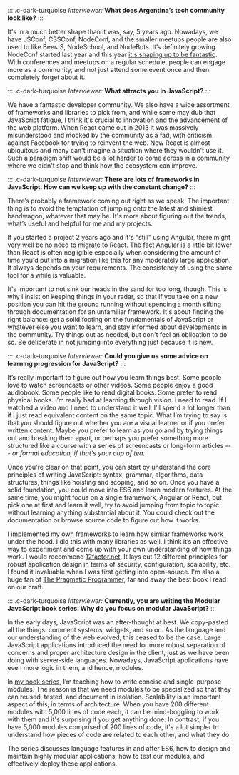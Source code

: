 ::: .c-dark-turquoise
*Interviewer:* **What does Argentina’s tech community look like?**
:::

It's in a much better shape than it was, say, 5 years ago. Nowadays, we have JSConf, CSSConf, NodeConf, and the smaller meetups people are also used to like BeerJS, NodeSchool, and NodeBots. It’s definitely growing. NodeConf started last year and this year [it's shaping up to be fantastic][nodeconf]. With conferences and meetups on a regular schedule, people can engage more as a community, and not just attend some event once and then completely forget about it.

::: .c-dark-turquoise
*Interviewer:* **What attracts you in JavaScript?**
:::

We have a fantastic developer community. We also have a wide assortment of frameworks and libraries to pick from, and while some may dub that JavaScript fatigue, I think it's crucial to innovation and the advancement of the web platform. When React came out in 2013 it was massively misunderstood and mocked by the community as a fad, with criticism against Facebook for trying to reinvent the web. Now React is almost ubiquitous and many can't imagine a situation where they wouldn't use it. Such a paradigm shift would be a lot harder to come across in a community where we didn't stop and think how the ecosystem can improve.

::: .c-dark-turquoise
*Interviewer:* **There are lots of frameworks in JavaScript. How can we keep up with the constant change?**
:::

There’s probably a framework coming out right as we speak. The important thing is to avoid the temptation of jumping onto the latest and shiniest bandwagon, whatever that may be. It's more about figuring out the trends, what’s useful and helpful for me and my projects.

If you started a project 2 years ago and it's "still" using Angular, there might very well be no need to migrate to React. The fact Angular is a little bit lower than React is often negligible especially when considering the amount of time you'd put into a migration like this for any moderately large application. It always depends on your requirements. The consistency of using the same tool for a while is valuable.

It's important to not sink our heads in the sand for too long, though. This is why I insist on keeping things in your radar, so that if you take on a new position you can hit the ground running without spending a month sifting through documentation for an unfamiliar framework. It's about finding the right balance: get a solid footing on the fundamentals of JavaScript or whatever else you want to learn, and stay informed about developments in the community. Try things out as needed, but don't feel an obligation to do so. Be deliberate in not jumping into everything just because it is new.

::: .c-dark-turquoise
*Interviewer:* **Could you give us some advice on learning progression for JavaScript?**
:::

It’s really important to figure out how you learn things best. Some people love to watch screencasts or other videos. Some people enjoy a good audiobook. Some people like to read digital books. Some prefer to read physical books. I’m really bad at learning through vision. I need to read. If I watched a video and I need to understand it well, I'll spend a lot longer than if I just read equivalent content on the same topic. What I’m trying to say is that you should figure out whether you are a visual learner or if you prefer written content. Maybe you prefer to learn as you go and by trying things out and breaking them apart, or perhaps you prefer something more structured like a course with a series of screencasts or long-form articles *--- or formal education, if that's your cup of tea.*

Once you're clear on that point, you can start by understand the core principles of writing JavaScript: syntax, grammar, algorithms, data structures, things like hoisting and scoping, and so on. Once you have a solid foundation, you could move into ES6 and learn modern features. At the same time, you might focus on a single framework, Angular or React, but pick one at first and learn it well, try to avoid jumping from topic to topic without learning anything substantial about it. You could check out the documentation or browse source code to figure out how it works.

I implemented my own frameworks to learn how similar frameworks work under the hood. I did this with many libraries as well. I think it’s an effective way to experiment and come up with your own understanding of how things work. I would recommend [12factor.net][12f]. It lays out 12 different principles for robust application design in terms of security, configuration, scalability, etc. I found it invaluable when I was first getting into open-source. I'm also a huge fan of [The Pragmatic Programmer][pp], far and away the best book I read on our craft.

::: .c-dark-turquoise
*Interviewer:* **Currently, you are writing the Modular JavaScript book series. Why do you focus on modular JavaScript?**
:::

In the early days, JavaScript was an after-thought at best. We copy-pasted all the things: comment systems, widgets, and so on. As the language and our understanding of the web evolved, this ceased to be the case. Large JavaScript applications introduced the need for more robust separation of concerns and proper architecture design in the client, just as we have been doing with server-side languages. Nowadays, JavaScript applications have even more logic in them, and hence, modules.

In [my book series][books], I’m teaching how to write concise and single-purpose modules. The reason is that we need modules to be specialized so that they can reused, tested, and document in isolation. Scalability is an important aspect of this, in terms of architecture. When you have 200 different modules with 5,000 lines of code each, it can be mind-boggling to work with them and it's surprising if you get anything done. In contrast, if you have 5,000 modules comprised of 200 lines of code, it's a lot simpler to understand how pieces of code are related to each other, and what they do.

The series discusses language features in and after ES6, how to design and maintain highly modular applications, how to test our modules, and effectively deploy these applications.

[nodeconf]: https://2017.nodeconf.com.ar "NodeConf Argentina 2017"
[12f]: https://12factor.net
[pp]: http://amzn.to/2uC0BhU
[books]: /books
